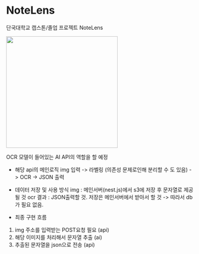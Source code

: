 # NoteLens
단국대학교 캡스톤/졸업 프로젝트 NoteLens

<img src="https://github.com/lms990108/NoteLens/assets/103021300/5a6bc04c-1e1d-4504-aa8e-9644f20e7f0b" height="300"/>

OCR 모델이 들어있는 AI API의 역할을 할 예정

- 해당 api의 메인로직 
img 입력 -> 라벨링 (의존성 문제로인해 분리할 수 도 있음) -> OCR -> JSON 출력

- 데이터 저장 및 사용 방식
img : 메인서버(nest.js)에서 s3에 저장 후 문자열로 제공 될 것
ocr 결과 : JSON출력할 것. 저장은 메인서버에서 받아서 할 것
-> 따라서 db가 필요 없음. 

- 최종 구현 흐름

1. img 주소를 입력받는 POST요청 필요 (api)
2. 해당 이미지를 처리해서 문자열 추출 (ai)
3. 추출된 문자열을 json으로 전송 (api)


